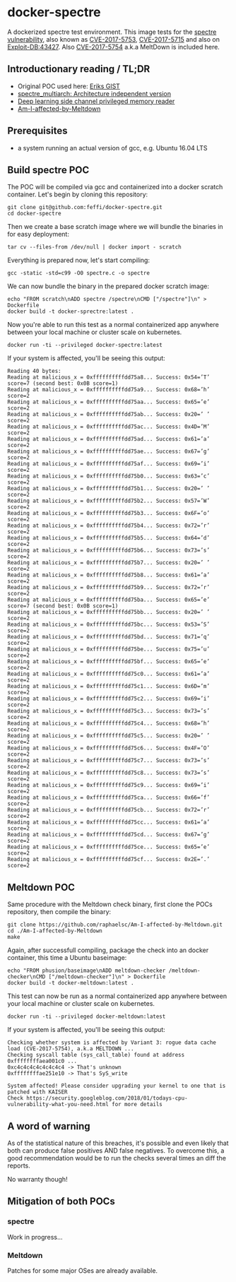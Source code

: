 # docker-spectre
A dockerized spectre test environment. This image tests for the [spectre vulnerability](https://meltdownattack.com/), also known as [CVE-2017-5753](https://www.cve.mitre.org/cgi-bin/cvename.cgi?name=2017-5753), [CVE-2017-5715](https://www.cve.mitre.org/cgi-bin/cvename.cgi?name=2017-5715) and also on [Exploit-DB:43427](https://www.exploit-db.com/exploits/43427/). Also [CVE-2017-5754](https://www.cve.mitre.org/cgi-bin/cvename.cgi?name=2017-5754) a.k.a MeltDown is included here.

## Introductionary reading / TL;DR
* Original POC used here: [Eriks GIST](https://gist.github.com/ErikAugust/724d4a969fb2c6ae1bbd7b2a9e3d4bb6)
* [spectre_multiarch: Architecture independent version](https://github.com/adrb/public/tree/master/linux/spectre_multiarch)
* [Deep learning side channel privileged memory reader](https://github.com/asm/deep_spectre)
* [Am-I-affected-by-Meltdown](https://github.com/raphaelsc/Am-I-affected-by-Meltdown)

## Prerequisites
* a system running an actual version of gcc, e.g. Ubuntu 16.04 LTS

## Build spectre POC
The POC will be compiled via gcc and containerized into a docker scratch container. Let's begin by cloning this repository:
```
git clone git@github.com:feffi/docker-spectre.git
cd docker-spectre
```
Then we create a base scratch image where we will bundle the binaries in for easy deployment:
```
tar cv --files-from /dev/null | docker import - scratch
```
Everything is prepared now, let's start compiling:
```
gcc -static -std=c99 -O0 spectre.c -o spectre
```
We can now bundle the binary in the prepared docker scratch image:
```
echo "FROM scratch\nADD spectre /spectre\nCMD ["/spectre"]\n" > Dockerfile
docker build -t docker-sprectre:latest .
```
Now you're able to run this test as a normal containerized app anywhere between your local machine or cluster scale on kubernetes.
```
docker run -ti --privileged docker-spectre:latest
```
If your system is affected, you'll be seeing this output:
```
Reading 40 bytes:
Reading at malicious_x = 0xffffffffffdd75a8... Success: 0x54=’T’ score=7 (second best: 0x0B score=1)
Reading at malicious_x = 0xffffffffffdd75a9... Success: 0x68=’h’ score=2
Reading at malicious_x = 0xffffffffffdd75aa... Success: 0x65=’e’ score=2
Reading at malicious_x = 0xffffffffffdd75ab... Success: 0x20=’ ’ score=2
Reading at malicious_x = 0xffffffffffdd75ac... Success: 0x4D=’M’ score=2
Reading at malicious_x = 0xffffffffffdd75ad... Success: 0x61=’a’ score=2
Reading at malicious_x = 0xffffffffffdd75ae... Success: 0x67=’g’ score=2
Reading at malicious_x = 0xffffffffffdd75af... Success: 0x69=’i’ score=2
Reading at malicious_x = 0xffffffffffdd75b0... Success: 0x63=’c’ score=2
Reading at malicious_x = 0xffffffffffdd75b1... Success: 0x20=’ ’ score=2
Reading at malicious_x = 0xffffffffffdd75b2... Success: 0x57=’W’ score=2
Reading at malicious_x = 0xffffffffffdd75b3... Success: 0x6F=’o’ score=2
Reading at malicious_x = 0xffffffffffdd75b4... Success: 0x72=’r’ score=2
Reading at malicious_x = 0xffffffffffdd75b5... Success: 0x64=’d’ score=2
Reading at malicious_x = 0xffffffffffdd75b6... Success: 0x73=’s’ score=2
Reading at malicious_x = 0xffffffffffdd75b7... Success: 0x20=’ ’ score=2
Reading at malicious_x = 0xffffffffffdd75b8... Success: 0x61=’a’ score=2
Reading at malicious_x = 0xffffffffffdd75b9... Success: 0x72=’r’ score=2
Reading at malicious_x = 0xffffffffffdd75ba... Success: 0x65=’e’ score=7 (second best: 0x0B score=1)
Reading at malicious_x = 0xffffffffffdd75bb... Success: 0x20=’ ’ score=2
Reading at malicious_x = 0xffffffffffdd75bc... Success: 0x53=’S’ score=2
Reading at malicious_x = 0xffffffffffdd75bd... Success: 0x71=’q’ score=2
Reading at malicious_x = 0xffffffffffdd75be... Success: 0x75=’u’ score=2
Reading at malicious_x = 0xffffffffffdd75bf... Success: 0x65=’e’ score=2
Reading at malicious_x = 0xffffffffffdd75c0... Success: 0x61=’a’ score=2
Reading at malicious_x = 0xffffffffffdd75c1... Success: 0x6D=’m’ score=2
Reading at malicious_x = 0xffffffffffdd75c2... Success: 0x69=’i’ score=2
Reading at malicious_x = 0xffffffffffdd75c3... Success: 0x73=’s’ score=2
Reading at malicious_x = 0xffffffffffdd75c4... Success: 0x68=’h’ score=2
Reading at malicious_x = 0xffffffffffdd75c5... Success: 0x20=’ ’ score=2
Reading at malicious_x = 0xffffffffffdd75c6... Success: 0x4F=’O’ score=2
Reading at malicious_x = 0xffffffffffdd75c7... Success: 0x73=’s’ score=2
Reading at malicious_x = 0xffffffffffdd75c8... Success: 0x73=’s’ score=2
Reading at malicious_x = 0xffffffffffdd75c9... Success: 0x69=’i’ score=2
Reading at malicious_x = 0xffffffffffdd75ca... Success: 0x66=’f’ score=2
Reading at malicious_x = 0xffffffffffdd75cb... Success: 0x72=’r’ score=2
Reading at malicious_x = 0xffffffffffdd75cc... Success: 0x61=’a’ score=2
Reading at malicious_x = 0xffffffffffdd75cd... Success: 0x67=’g’ score=2
Reading at malicious_x = 0xffffffffffdd75ce... Success: 0x65=’e’ score=2
Reading at malicious_x = 0xffffffffffdd75cf... Success: 0x2E=’.’ score=2
```

## Meltdown POC
Same procedure with the Meltdown check binary, first clone the POCs repository, then compile the binary:
```
git clone https://github.com/raphaelsc/Am-I-affected-by-Meltdown.git
cd ./Am-I-affected-by-Meltdown
make
```
Again, after successfull compiling, package the check into an docker container, this time a Ubuntu baseimage:
```
echo "FROM phusion/baseimage\nADD meltdown-checker /meltdown-checker\nCMD ["/meltdown-checker"]\n" > Dockerfile
docker build -t docker-meltdown:latest .
```
This test can now be run as a normal containerized app anywhere between your local machine or cluster scale on kubernetes.
```
docker run -ti --privileged docker-meltdown:latest
```
If your system is affected, you'll be seeing this output:
```
Checking whether system is affected by Variant 3: rogue data cache load (CVE-2017-5754), a.k.a MELTDOWN ...
Checking syscall table (sys_call_table) found at address 0xffffffffaea001c0 ...
0xc4c4c4c4c4c4c4c4 -> That's unknown
0xffffffffae251e10 -> That's SyS_write

System affected! Please consider upgrading your kernel to one that is patched with KAISER
Check https://security.googleblog.com/2018/01/todays-cpu-vulnerability-what-you-need.html for more details
```

## A word of warning
As of the statistical nature of this breaches, it's possible and even likely that both can produce false positives AND false negatives. To overcome this, a good recommendation would be to run the checks several times an diff the reports.

No warranty though!

## Mitigation of both POCs
### spectre
Work in progress...

### Meltdown
Patches for some major OSes are already available.
